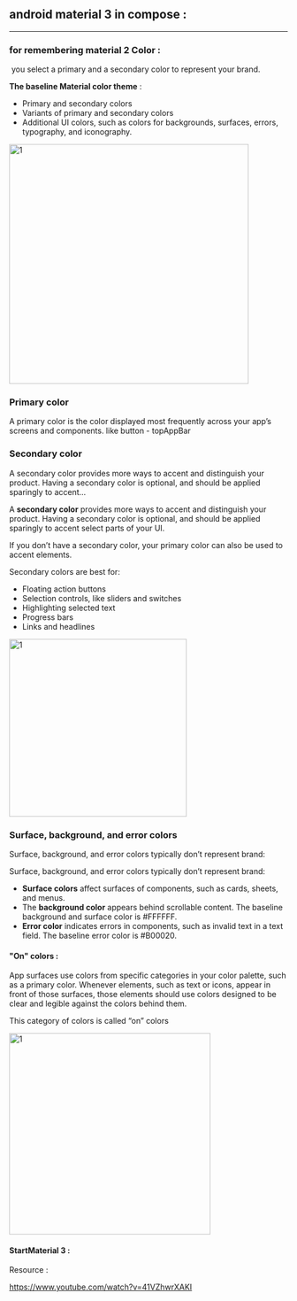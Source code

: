 ## android material 3 in compose  :

----

### for remembering material 2 Color :

 you select a primary and a secondary color to represent your brand. 

**The baseline Material color theme** :

- Primary and secondary colors
- Variants of primary and secondary colors
- Additional UI colors, such as colors for backgrounds, surfaces, errors, typography, and iconography.

<img title="" src="file:///C:/Users/mozhdeh.nouri/Desktop/unnamed.png" alt="1" width="433" data-align="center">

### Primary color

A primary color is the color displayed most frequently across your app’s screens and components.   like button - topAppBar



### Secondary color

A secondary color provides more ways to accent and distinguish your product. Having a secondary color is optional, and should be applied sparingly to accent...

A **secondary color** provides more ways to accent and distinguish your product. Having a secondary color is optional, and should be applied sparingly to accent select parts of your UI.

If you don’t have a secondary color, your primary color can also be used to accent elements.

Secondary colors are best for:

- Floating action buttons
- Selection controls, like sliders and switches
- Highlighting selected text
- Progress bars
- Links and headlines



<img title="" src="file:///C:/Users/mozhdeh.nouri/Desktop/unnamed%20(1).png" alt="1" width="321" data-align="center">

### Surface, background, and error colors

Surface, background, and error colors typically don’t represent brand:

Surface, background, and error colors typically don’t represent brand:

- **Surface colors** affect surfaces of components, such as cards, sheets, and menus.
- The **background color** appears behind scrollable content. The baseline background and surface color is #FFFFFF.
- **Error color** indicates errors in components, such as invalid text in a text field. The baseline error color is #B00020.



#### "On" colors :

App surfaces use colors from specific categories in your color palette, such as a primary color. Whenever elements, such as text or icons, appear in front of those surfaces, those elements should use colors designed to be clear and legible against the colors behind them.

This category of colors is called “on” colors

<img title="" src="file:///C:/Users/mozhdeh.nouri/Desktop/unnamed%20(2).png" alt="1" width="364" data-align="center">



#### StartMaterial 3 :







Resource :

https://www.youtube.com/watch?v=41VZhwrXAKI
